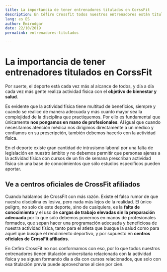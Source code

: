 ```yaml
---
title: La importancia de tener entrenadores titulados en CorssFit
description: En Céfiro Crossfit todos nuestros entrenadores están titulados para alcanzar los mejores resultados de la mejor forma posible.
lang: es_ES
author: Emirodgar
date: 22/10/2019
permalink: entrenadores-titulados

---
```


# La importancia de tener entrenadores titulados en CorssFit

Por suerte, el deporte está cada vez más al alcance de todos, y día a día cada vez más gente realiza actividad física con el **objetivo de bienestar y salud**.

Es evidente que la actividad física tiene multitud de beneficios, siempre y cuando se realice de manera adecuada y más cuanto mayor sea la complejidad de la disciplina que practiquemos. 
Por ello es fundamental que únicamente **nos pongamos en mano de profesionales**. Al igual que cuando necesitamos atención médica nos dirigimos directamente a un médico y confiamos en su prescripción, también debemos hacerlo con la actividad física.

En el deporte existe gran cantidad de intrusismo laboral por una falta de legislación en nuestro ámbito y no debemos permitir que personas ajenas a la actividad física con cursos de un fin de semana prescriban actividad física sin una base de conocimientos  que sólo estudios específicos pueden aportar.

## Ve a centros oficiales de CrossFit afiliados

Cuando hablamos de CrossFit con más razón. Existe el falso rumor de que nuestra disciplina es lesiva, pero nada más lejos de la realidad. El único peligro, no solo de este deporte, sino de cualquiera, es la **falta de conocimiento** y el uso de **cargas de trabajo elevadas sin la preparación adecuada** por lo que sólo debemos ponernos en manos de profesionales formados, que sepan hacer una programación adecuada y beneficiosa de nuestra actividad física, tanto para el atleta que busque la salud como para aquel que busque el rendimiento deportivo, y por supuesto en **centros oficiales de CrossFit afiliados**.

En Cefiro CrossFit no nos conformamos con eso, por lo que todos nuestros entrenadores tienen titulación universitaria relacionada con la actividad física y se siguen formando día a día con cursos relacionados, que solo con esa titulación previa puede aprovecharse al cien por cien.

<!--stackedit_data:
eyJoaXN0b3J5IjpbMTUyMTY1NjE5Nl19
-->